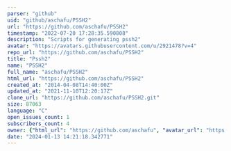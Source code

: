 ```yaml
---
parser: "github"
uid: "github/aschafu/PSSH2"
url: "https://github.com/aschafu/PSSH2"
timestamp: "2022-07-20 17:28:35.590808"
description: "Scripts for generating pssh2"
avatar: "https://avatars.githubusercontent.com/u/2921478?v=4"
repo_url: "https://github.com/aschafu/PSSH2"
title: "Pssh2"
name: "PSSH2"
full_name: "aschafu/PSSH2"
html_url: "https://github.com/aschafu/PSSH2"
created_at: "2014-04-08T14:40:00Z"
updated_at: "2021-11-10T12:20:17Z"
clone_url: "https://github.com/aschafu/PSSH2.git"
size: 87063
language: "C"
open_issues_count: 1
subscribers_count: 4
owner: {"html_url": "https://github.com/aschafu", "avatar_url": "https://avatars.githubusercontent.com/u/2921478?v=4", "login": "aschafu", "type": "User"}
date: "2024-01-13 14:21:18.342771"
---
```

